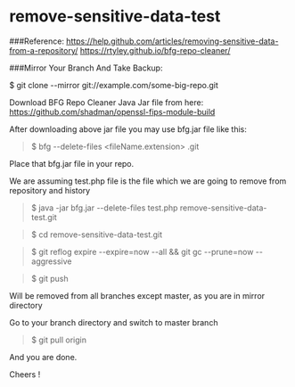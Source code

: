 # remove-sensitive-data-test

###Reference:
https://help.github.com/articles/removing-sensitive-data-from-a-repository/
https://rtyley.github.io/bfg-repo-cleaner/

###Mirror Your Branch And Take Backup:

$ git clone --mirror git://example.com/some-big-repo.git

Download BFG Repo Cleaner Java Jar file from here: https://github.com/shadman/openssl-fips-module-build

After downloading above jar file you may use bfg.jar file like this:

> $ bfg --delete-files <fileName.extension> <git repo name>.git


Place that bfg.jar file in your repo.

We are assuming test.php file is the file which we are going to remove from repository and history

> $ java -jar bfg.jar --delete-files test.php remove-sensitive-data-test.git

> $ cd remove-sensitive-data-test.git

> $ git reflog expire --expire=now --all && git gc --prune=now --aggressive

> $ git push

Will be removed from all branches except master, as you are in mirror directory

Go to your branch directory and switch to master branch

> $ git pull origin

And you are done.

Cheers !
